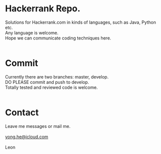 # Hackerrank Repo.
Solutions for Hackerrank.com in kinds of languages, such as Java, Python etc.<br>
Any language is welcome.<br>
Hope we can communicate coding techniques here.<br>
<br>
# Commit
Currently there are two branches: master, develop.<br>
DO PLEASE commit and push to develop.<br>
Totally tested and reviewed code is welcome.<br>
<br>
# Contact
Leave me messages or mail me.<br>
<br>
yong.he@icloud.com<br>
<br>
Leon
